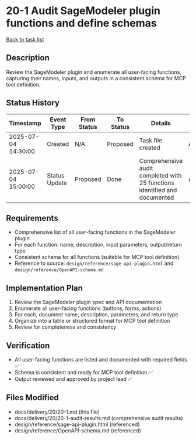# 20-1 Audit SageModeler plugin functions and define schemas

[Back to task list](../20/tasks.md)

## Description
Review the SageModeler plugin and enumerate all user-facing functions, capturing their names, inputs, and outputs in a consistent schema for MCP tool definition.

## Status History
| Timestamp | Event Type | From Status | To Status | Details | User |
|-----------|------------|-------------|-----------|---------|------|
| 2025-07-04 14:30:00 | Created | N/A | Proposed | Task file created | AI_Agent |
| 2025-07-04 15:00:00 | Status Update | Proposed | Done | Comprehensive audit completed with 25 functions identified and documented | AI_Agent |

## Requirements
- Comprehensive list of all user-facing functions in the SageModeler plugin
- For each function: name, description, input parameters, output/return type
- Consistent schema for all functions (suitable for MCP tool definition)
- Reference to source: `design/reference/sage-api-plugin.html` and `design/reference/OpenAPI-schema.md`

## Implementation Plan
1. Review the SageModeler plugin spec and API documentation
2. Enumerate all user-facing functions (buttons, forms, actions)
3. For each, document name, description, parameters, and return type
4. Organize into a table or structured format for MCP tool definition
5. Review for completeness and consistency

## Verification
- All user-facing functions are listed and documented with required fields ✅
- Schema is consistent and ready for MCP tool definition ✅
- Output reviewed and approved by project lead ✅

## Files Modified
- docs/delivery/20/20-1.md (this file)
- docs/delivery/20/20-1-audit-results.md (comprehensive audit results)
- design/reference/sage-api-plugin.html (referenced)
- design/reference/OpenAPI-schema.md (referenced) 